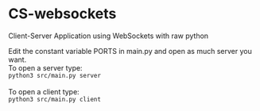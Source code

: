 # CS-websockets
Client-Server Application using WebSockets with raw python

Edit the constant variable PORTS in main.py and open as much server you want. <br>
To open a server type: <br>
`
python3 src/main.py server
`
<br><br>
To open a client type: <br>
`
python3 src/main.py client
`
